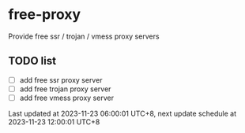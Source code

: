 
# free-proxy
Provide free ssr / trojan / vmess proxy servers


## TODO list
- [ ] add free ssr proxy server
- [ ] add free trojan proxy server
- [ ] add free vmess proxy server

Last updated at 2023-11-23 06:00:01 UTC+8, next update schedule at 2023-11-23 12:00:01 UTC+8

